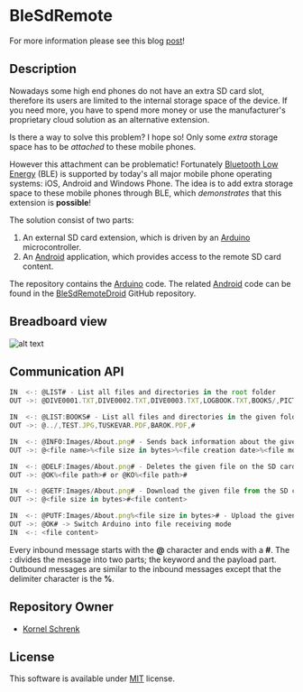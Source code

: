 # BleSdRemote

For more information please see this blog [post](http://www.schrenk.hu/2016/11/17/BleSdRemote/)!

## Description

Nowadays some high end phones do not have an extra SD card slot, therefore its users are limited to the  internal storage space of the device. If you need more, you have to spend more money or use the manufacturer's proprietary cloud solution as an alternative extension.

Is there a way to solve this problem? I hope so! Only some *extra* storage space has to be *attached* to these mobile phones.

However this attachment can be problematic! Fortunately [Bluetooth Low Energy](https://en.wikipedia.org/wiki/Bluetooth_low_energy) (BLE) is supported by today's all major mobile phone operating systems: iOS, Android and Windows Phone. The idea is to add extra storage space to these mobile phones through BLE, which *demonstrates* that this extension is **possible**!

The solution consist of two parts:
1. An external SD card extension, which is driven by an [Arduino](http://www.arduino.org/) microcontroller.
2. An [Android](https://www.android.com/) application, which provides access to the remote SD card content.

The repository contains the [Arduino](http://www.arduino.org/) code. The related [Android](https://www.android.com/) code can be found in the [BleSdRemoteDroid](https://github.com/kornel-schrenk/BleSdRemoteDroid) GitHub repository.

## Breadboard view

![alt text](../master/BleSdRemote_bb.png "Fritzing breadboard view")

## Communication API

```javascript
IN  <-: @LIST# - List all files and directories in the root folder
OUT ->: @DIVE0001.TXT,DIVE0002.TXT,DIVE0003.TXT,LOGBOOK.TXT,BOOKS/,PICTURES/,#

IN  <-: @LIST:BOOKS# - List all files and directories in the given folder
OUT ->: @../,TEST.JPG,TUSKEVAR.PDF,BAROK.PDF,#

IN  <-: @INFO:Images/About.png# - Sends back information about the given file
OUT ->: @<file name>%<file size in bytes>%<file creation date>%<file modification date>#

IN  <-: @DELF:Images/About.png# - Deletes the given file on the SD card
OUT ->: @OK%<file path># or @KO%<file path>#

IN  <-: @GETF:Images/About.png# - Download the given file from the SD card
OUT ->: @<file size in bytes>#<file content>

IN  <-: @PUTF:Images/About.png%<file size in bytes># - Upload the given file to the SD card
OUT ->: @OK# -> Switch Arduino into file receiving mode
IN  <-: <file content>
```

Every inbound message starts with the **@** character and ends with a **#**. The **:** divides the message into two parts; the keyword and the payload part. Outbound messages are similar to the inbound messages except that the delimiter character is the **%**.

## Repository Owner 

* [Kornel Schrenk](http://www.schrenk.hu/about/)

## License

This software is available under [MIT](../master/LICENSE) license.
